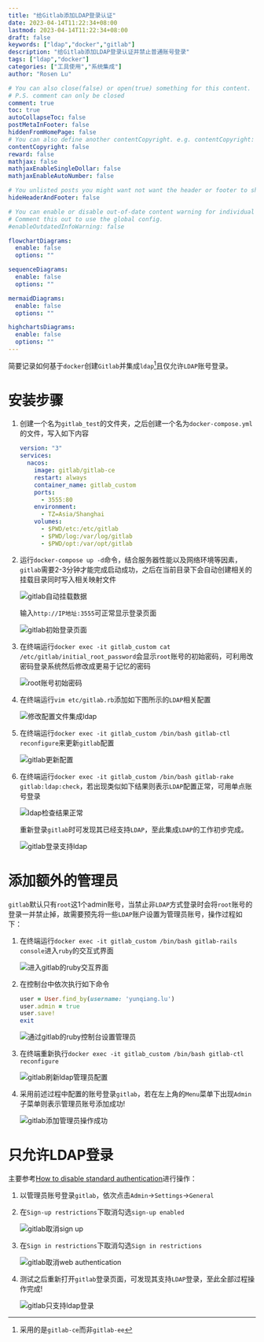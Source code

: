 ```yaml
---
title: "给Gitlab添加LDAP登录认证"
date: 2023-04-14T11:22:34+08:00
lastmod: 2023-04-14T11:22:34+08:00
draft: false
keywords: ["ldap","docker","gitlab"]
description: "给Gitlab添加LDAP登录认证并禁止普通账号登录"
tags: ["ldap","docker"]
categories: ["工具使用","系统集成"]
author: "Rosen Lu"

# You can also close(false) or open(true) something for this content.
# P.S. comment can only be closed
comment: true
toc: true
autoCollapseToc: false
postMetaInFooter: false
hiddenFromHomePage: false
# You can also define another contentCopyright. e.g. contentCopyright: "This is another copyright."
contentCopyright: false
reward: false
mathjax: false
mathjaxEnableSingleDollar: false
mathjaxEnableAutoNumber: false

# You unlisted posts you might want not want the header or footer to show
hideHeaderAndFooter: false

# You can enable or disable out-of-date content warning for individual post.
# Comment this out to use the global config.
#enableOutdatedInfoWarning: false

flowchartDiagrams:
  enable: false
  options: ""

sequenceDiagrams: 
  enable: false
  options: ""

mermaidDiagrams: 
  enable: false
  options: ""

highchartsDiagrams: 
  enable: false
  options: ""
---
```


简要记录如何基于`docker`创建`Gitlab`并集成`ldap`[^1]且仅允许`LDAP`账号登录。

<!--more-->

# 安装步骤

1. 创建一个名为`gitlab_test`的文件夹，之后创建一个名为`docker-compose.yml`的文件，写入如下内容

   ```yaml
   version: "3"
   services:
     nacos:
       image: gitlab/gitlab-ce
       restart: always
       container_name: gitlab_custom
       ports:
         - 3555:80
       environment:
         - TZ=Asia/Shanghai
       volumes:
         - $PWD/etc:/etc/gitlab
         - $PWD/log:/var/log/gitlab
         - $PWD/opt:/var/opt/gitlab
   ```

2. 运行`docker-compose up -d`命令，结合服务器性能以及网络环境等因素，`gitlab`需要2-3分钟才能完成启动成功，之后在当前目录下会自动创建相关的挂载目录同时写入相关映射文件

   ![gitlab自动挂载数据](/blog_img/ldap/add-ldap-support-for-gitlab/gitlab-volume-folder-and-data.png "gitlab自动挂载数据") 

   输入`http://IP地址:3555`可正常显示登录页面

   ![gitlab初始登录页面](/blog_img/ldap/add-ldap-support-for-gitlab/gitlab-init-login-page.png "gitlab初始登录页面") 

3. 在终端运行`docker exec -it gitlab_custom cat  /etc/gitlab/initial_root_password`会显示`root`账号的初始密码，可利用改密码登录系统然后修改成更易于记忆的密码

   ![root账号初始密码](/blog_img/ldap/add-ldap-support-for-gitlab/gitlab-cat-init-password.png "root账号初始密码") 

4. 在终端运行`vim etc/gitlab.rb`添加如下图所示的`LDAP`相关配置

   ![修改配置文件集成ldap](/blog_img/ldap/add-ldap-support-for-gitlab/gitlab-enable-ldap-config.png "修改配置文件集成ldap") 

5. 在终端运行`docker exec -it gitlab_custom /bin/bash gitlab-ctl reconfigure`来更新`gitlab`配置

   ![gitlab更新配置](/blog_img/ldap/add-ldap-support-for-gitlab/gitlab-ctl-reconfigure.png "gitlab更新配置") 

6. 在终端运行`docker exec -it gitlab_custom /bin/bash gitlab-rake gitlab:ldap:check`，若出现类似如下结果则表示`LDAP`配置正常，可用单点账号登录

   ![ldap检查结果正常](/blog_img/ldap/add-ldap-support-for-gitlab/gitlab-retakke-ldap-check-result.png "ldap检查结果正常") 

   重新登录`gitlab`时可发现其已经支持`LDAP`，至此集成`LDAP`的工作初步完成。

   ![gitlab登录支持ldap](/blog_img/ldap/add-ldap-support-for-gitlab/gitlab-login-with-ldap-page.png "gitlab登录支持ldap") 

# 添加额外的管理员

`gitlab`默认只有`root`这1个admin账号，当禁止非`LDAP`方式登录时会将`root`账号的登录一并禁止掉，故需要预先将一些`LDAP`账户设置为管理员账号，操作过程如下：

1. 在终端运行`docker exec -it gitlab_custom /bin/bash gitlab-rails console`进入`ruby`的交互式界面

   ![进入gitlab的ruby交互界面](/blog_img/ldap/add-ldap-support-for-gitlab/enter-gitlab-ruby-console-environment.png "进入gitlab的ruby交互界面") 

2. 在控制台中依次执行如下命令

   ```ruby
   user = User.find_by(username: 'yunqiang.lu')
   user.admin = true
   user.save!
   exit
   ```

   ![通过gitlab的ruby控制台设置管理员](/blog_img/ldap/add-ldap-support-for-gitlab/gitlab-ruby-console-add-admin.png "通过gitlab的ruby控制台设置管理员") 

3. 在终端重新执行`docker exec -it gitlab_custom /bin/bash gitlab-ctl reconfigure`

   ![gitlab刷新ldap管理员配置](/blog_img/ldap/add-ldap-support-for-gitlab/gitlab-reconfigure-ldap-admin-result.png "gitlab刷新ldap管理员配置") 

4. 采用前述过程中配置的账号登录`gitlab`，若在左上角的`Menu`菜单下出现`Admin`子菜单则表示管理员账号添加成功!

   ![gitlab添加管理员操作成功](/blog_img/ldap/add-ldap-support-for-gitlab/login-gitlab-and-show-admin-menu.png "gitlab添加管理员操作成功") 

# 只允许LDAP登录

主要参考[How to disable standard authentication](https://github.com/sameersbn/docker-gitlab/issues/2604)进行操作：

1. 以管理员账号登录`gitlab`，依次点击`Admin`->`Settings`->`General`

2. 在`Sign-up restrictions`下取消勾选`sign-up enabled`

   ![gitlab取消sign up](/blog_img/ldap/add-ldap-support-for-gitlab/gitlab-disable-sign-up.png "gitlab取消sign up") 

3. 在`Sign in restrictions`下取消勾选`Sign in restrictions`

   ![gitlab取消web authentication](/blog_img/ldap/add-ldap-support-for-gitlab/gitlab-disable-web-authentication.png "gitlab取消web authentication") 

4. 测试之后重新打开`gitlab`登录页面，可发现其支持`LDAP`登录，至此全部过程操作完成!

   ![gitlab只支持ldap登录](/blog_img/ldap/add-ldap-support-for-gitlab/gitlab-only-support-ldap-login.png "gitlab只支持ldap登录") 

[^1]: 采用的是`gitlab-ce`而非`gitlab-ee`